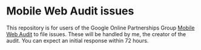 # Mobile Web Audit issues
This repository is for users of the Google Online Partnerships Group [Mobile Web Audit](https://datastudio.google.com/c/u/0/reporting/8195864e-d9af-4909-aeea-cd8ae5f9f699/page/2CToB) to file issues.
These will be handled by me, the creator of the audit. You can expect an initial response within 72 hours.
